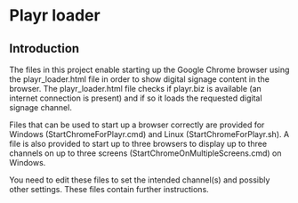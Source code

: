 Playr loader
============

Introduction
------------
The files in this project enable starting up the Google Chrome browser using the playr_loader.html file
in order to show digital signage content in the browser.
The playr_loader.html file checks if playr.biz is available (an internet connection is present) and if so it loads
the requested digital signage channel. 

Files that can be used to start up a browser correctly are 
provided for Windows (StartChromeForPlayr.cmd) and Linux (StartChromeForPlayr.sh). 
A file is also provided to start up to three browsers to display up to three channels on
up to three screens (StartChromeOnMultipleScreens.cmd) on Windows.

You need to edit these files to set the intended channel(s) and possibly other settings. These files contain 
further instructions.  
